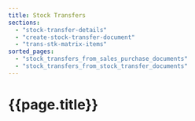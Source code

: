 ```yaml
---
title: Stock Transfers
sections:
  - "stock-transfer-details"
  - "create-stock-transfer-document"
  - "trans-stk-matrix-items"
sorted_pages:
  - "stock_transfers_from_sales_purchase_documents"
  - "stock_transfers_from_stock_transfer_documents"
---
```

# {{page.title}}
